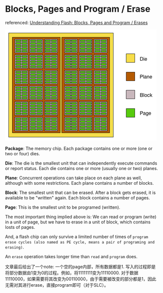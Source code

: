 # Blocks, Pages and Program / Erase

referenced: [Understanding Flash: Blocks, Pages and Program / Erases](https://flashdba.com/2014/06/06/understanding-flash-what-is-nand-flash/)   

![NAND Flash Die Layout](pics/nand-flash-die-layout.png)   

__Package__: The memory chip. Each package contains one or more (one or two or four) dies.   

__Die__: The die is the smallest unit that can independently execute commands or report status. Each die contains one or more (usually one or two) planes.   

__Plane__: Concurrent operations can take place on each plane as well, although with some restrictions. Each plane contains a number of blocks.   

__Block__: The smallest unit that can be erased. After a block gets erased, it is available to be "written" again. Each block contains a number of pages.   

__Page__: This is the smallest unit to be programed (written).   

The most important thing implied above is: We can read or program (write) in a unit of page, but we have to erase in a unit of block, which contains losts of pages.   

And, a flash chip can only survive a limited number of times of `program erase cycles (also named as PE cycle, means a pair of programing and erasing)`.     

An `erase` operation takes longer time than `read` and `program` does.   

文章最后给出了一个note: 一个空的page内部，所有数据都是1. 写入的过程即是将部分数据由1变为0的过程。例如，将11111111变为11110000. 对于数据11110000，如果需要将其改变为00110000，由于需要被改变的部分都是1，因此无需对其进行erase，直接program即可（对于SLC）。    

